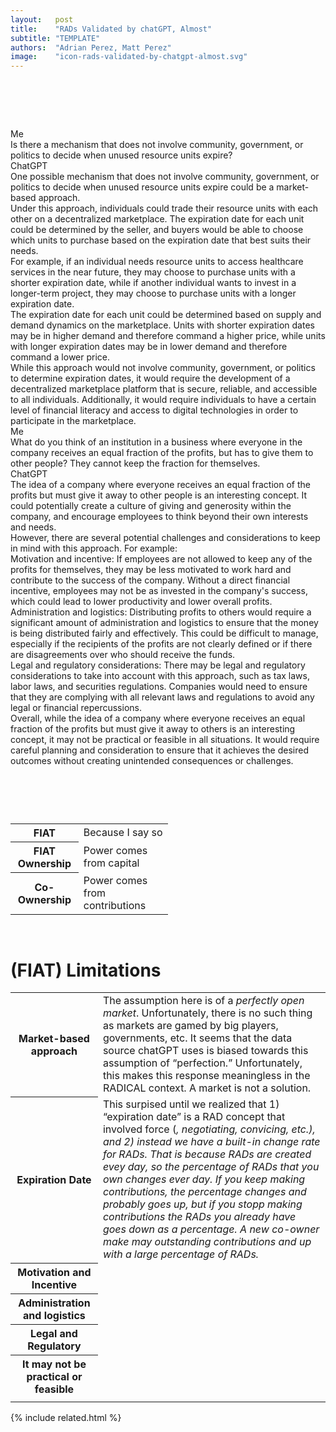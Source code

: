 ```yaml
---
layout:   post
title:    "RADs Validated by chatGPT, Almost"
subtitle: "TEMPLATE"
authors:  "Adrian Perez, Matt Perez"
image:    "icon-rads-validated-by-chatgpt-almost.svg"
---
```


<div style="display:none;">
 <p>We asked chatGPT and it got really close to describing <span class="_paradigm">RAD</span>s. But it source data wouldn&rsquo;t let it get past the <span class="_paradigm">FIAT</span> model.</p>
</div>

<h1>&nbsp;</h1>
 <div class="_speaker">Me</div><div class="_quotespan">Is there a mechanism that does not involve community, government, or politics to decide when unused resource units expire?</div>
 <div class="_speaker">ChatGPT</div><div class="_quotespan">One possible mechanism that does not involve community, government, or politics to decide when unused resource units expire could be a market-based approach.</div>
 <div class="_quotespan">Under this approach, individuals could trade their resource units with each other on a decentralized marketplace. The expiration date for each unit could be determined by the seller, and buyers would be able to choose which units to purchase based on the expiration date that best suits their needs.</div>
 <div class="_quotespan"><span class="_continue_"></span>For example, if an individual needs resource units to access healthcare services in the near future, they may choose to purchase units with a shorter expiration date, while if another individual wants to invest in a longer-term project, they may choose to purchase units with a longer expiration date.</div>
 <div class="_quotespan"><span class="_continue_"></span>The expiration date for each unit could be determined based on supply and demand dynamics on the marketplace. Units with shorter expiration dates may be in higher demand and therefore command a higher price, while units with longer expiration dates may be in lower demand and therefore command a lower price.</div>
 <div class="_quotespan"><span class="_continue_"></span>While this approach would not involve community, government, or politics to determine expiration dates, it would require the development of a decentralized marketplace platform that is secure, reliable, and accessible to all individuals. Additionally, it would require individuals to have a certain level of financial literacy and access to digital technologies in order to participate in the marketplace.</div>

 <div class="_speaker">Me</div><div class="_quotespan">What do you think of an institution in a business where everyone in the company receives an equal fraction of the profits, but has to give them to other people? They cannot keep the fraction for themselves.</div>
 <div class="_speaker">ChatGPT</div><div class="_quotespan">The idea of a company where everyone receives an equal fraction of the profits but must give it away to other people is an interesting concept. It could potentially create a culture of giving and generosity within the company, and encourage employees to think beyond their own interests and needs.</div>
 <div class="_quotespan"><span class="_continue_"></span>However, there are several potential challenges and considerations to keep in mind with this approach. For example:</div>
 <div class="_quotespan"><span class="_continue_"></span>Motivation and incentive: If employees are not allowed to keep any of the profits for themselves, they may be less motivated to work hard and contribute to the success of the company. Without a direct financial incentive, employees may not be as invested in the company's success, which could lead to lower productivity and lower overall profits.</div>
 <div class="_quotespan"><span class="_continue_"></span>Administration and logistics: Distributing profits to others would require a significant amount of administration and logistics to ensure that the money is being distributed fairly and effectively. This could be difficult to manage, especially if the recipients of the profits are not clearly defined or if there are disagreements over who should receive the funds.</div>
 <div class="_quotespan"><span class="_continue_"></span>Legal and regulatory considerations: There may be legal and regulatory considerations to take into account with this approach, such as tax laws, labor laws, and securities regulations. Companies would need to ensure that they are complying with all relevant laws and regulations to avoid any legal or financial repercussions.</div>
 <div class="_quotespan"><span class="_continue_"></span>Overall, while the idea of a company where everyone receives an equal fraction of the profits but must give it away to others is an interesting concept, it may not be practical or feasible in all situations. It would require careful planning and consideration to ensure that it achieves the desired outcomes without creating unintended consequences or challenges.</div>

<h1>&nbsp;</h1>
 <div class="_center">
  <table class="_background" style="border:1px solis black; width:50%; ">
   <tr>
    <th>FIAT</th>
    <td><span class="_quotespan">Because I say so</span></td>
   </tr>
   <tr>
    <th>FIAT Ownership</th>
    <td>Power comes from capital</td>
   </tr>
   <tr>
    <th>Co-Ownership</th>
    <td>Power comes from contributions</td>
   </tr>
  </table>
 </div>
 <br clear="all">

<h1>(<span class="_paradigm">FIAT</span>) Limitations</h1>
 <div class="_center">
  <table class="_background">
   <tr>
    <th>Market-based approach</th>
    <td>The assumption here is of a <em>perfectly open market</em>. Unfortunately, there is no such thing as markets are gamed by big players, governments, etc. It seems that the data source chatGPT uses is biased towards this assumption of &ldquo;perfection.&rdquo; Unfortunately, this makes this response meaningless in the <span class="_paradigm">RADICAL</span> context. A market is not a solution.</td>
   </tr>
   <tr>
    <th>Expiration Date</th>
    <td>This surpised until we realized that 1) &ldquo;expiration date&rdquo; is a <span class="_paradigm">RAD</span> concept that involved force (<em>, negotiating, convicing, etc.), and 2) instead we have a built-in <em>change rate</em> for <span class="_paradigm">RAD</span>s. That is because <span class="_paradigm">RAD</span>s are created evey day, so the <em>percentage</em> of <span class="_paradigm">RAD</span>s that you own changes ever day. If you keep making contributions, the percentage changes and probably goes up, but if you stopp making contributions the <span class="_paradigm">RAD</span>s you already have goes down as a percentage. A new co-owner make may outstanding contributions and up with a large percentage of <span class="_paradigm">RAD</span>s.</td>
   </tr>
   <tr>
    <th>Motivation and Incentive</th>
    <td></td>
   </tr>
   <tr>
    <th>Administration and logistics</th>
    <td></td>
   </tr>
   <tr>
    <th>Legal and Regulatory</th>
    <td></td>
   </tr>
   <tr>
    <th>It may not be practical or feasible</th>
    <td></td>
   </tr>
   <tr>
    <td class="_spacer_"></td>
   </tr>
  </table>
 </div>

{% include related.html %}